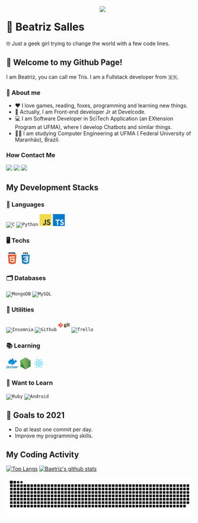 
 <img align="right" src = "https://user-images.githubusercontent.com/62452619/98999750-0eefbc80-2517-11eb-8926-5294de6b9999.png" width=50%>

# :fox_face: Beatriz Salles 
:nerd_face: Just a geek girl trying to change the world with a few code lines.

## :partying_face: Welcome to my Github Page! 
I am Beatriz, you can call me Tris. I am a Fullstack developer from :brazil:.

### :book: About me
- :heart: I love games, reading, foxes, programming and learning new things.
- :briefcase: Actually, I am Front-end developer Jr at Develcode.
- :computer: I am Software Developer in SciTech Application (an EXtension Program at UFMA), where I develop Chatbots and similar things.
- :woman_student: I am studying Computer Engineering at UFMA ( Federal University of Maranhão), Brazil.

### How Contact Me

<a href="http://www.linkedin.com/in/beatriz-salles-b701a31a6"><img src="https://img.shields.io/badge/LinkedIn-0077B5?style=for-the-badge&logo=linkedin&logoColor=white"></img></a>
<a href="mailto:beatrizsallesss@gmail.com"><img src="https://img.shields.io/badge/Gmail-DB4437?style=for-the-badge&logo=Gmail&logoColor=white"></img></a>
<a href="https://github.com/3salles"><img src="https://img.shields.io/badge/Github-000000?style=for-the-badge&logo=Github&logoColor=white"></img></a>



## My Development Stacks

### :pushpin: Languages
<code><img height="32" src="https://cdn.iconscout.com/icon/free/png-512/c-programming-569564.png" alt="C"/></code>
<code><img height="36" src="https://user-images.githubusercontent.com/62452619/102837651-007ca680-43db-11eb-97ce-7a843e60d9f5.png" alt="Python"/></code>
<code><img height="32" src="https://raw.githubusercontent.com/github/explore/80688e429a7d4ef2fca1e82350fe8e3517d3494d/topics/javascript/javascript.png" alt="Javascript"/></code>
<code><img height="32" src="https://raw.githubusercontent.com/github/explore/80688e429a7d4ef2fca1e82350fe8e3517d3494d/topics/typescript/typescript.png" alt="Typescript"/></code>

### :desktop_computer: Techs
<code><img height="32" src="https://raw.githubusercontent.com/github/explore/80688e429a7d4ef2fca1e82350fe8e3517d3494d/topics/html/html.png" alt="HTML5"/></code>
<code><img height="32" src="https://raw.githubusercontent.com/github/explore/80688e429a7d4ef2fca1e82350fe8e3517d3494d/topics/css/css.png" alt="CSS"/></code>

### :card_index_dividers: Databases
<code><img src="https://user-images.githubusercontent.com/62452619/102838807-d5478680-43dd-11eb-91f0-f14cce23ddbe.png" alt="MongoDB"/></code>
<code><img height="32" src="https://user-images.githubusercontent.com/62452619/102838722-a8936f00-43dd-11eb-8b0a-bb902078ae7f.png" alt="MySQL"/></code>

### :paperclip: Utilities
<code><img height="32" src="https://dashboard.snapcraft.io/site_media/appmedia/2018/04/twitter-card-icon.png" alt="Insomnia"/></code>
<code><img height="32" src="https://user-images.githubusercontent.com/62452619/102837058-ca8af280-43d9-11eb-8ce0-0b569ab5e793.png" alt="Github"/></code>
<code><img height="32" src="https://raw.githubusercontent.com/github/explore/80688e429a7d4ef2fca1e82350fe8e3517d3494d/topics/git/git.png" alt="Git"/></code>
<code><img height="32" src="https://cdn.iconscout.com/icon/free/png-512/trello-6-569395.png" alt="Trello"/></code>

### :books: Learning
<code><img height="32" src="https://raw.githubusercontent.com/github/explore/80688e429a7d4ef2fca1e82350fe8e3517d3494d/topics/docker/docker.png" alt="Docker"/></code>
<code><img height="32" src="https://raw.githubusercontent.com/github/explore/80688e429a7d4ef2fca1e82350fe8e3517d3494d/topics/nodejs/nodejs.png" alt="Nodejs"/></code>
<code><img height="32" src="https://raw.githubusercontent.com/github/explore/80688e429a7d4ef2fca1e82350fe8e3517d3494d/topics/react/react.png" alt="React"/></code>

### :dart: Want to Learn
<code><img height="32" src="https://user-images.githubusercontent.com/62452619/102838515-25721900-43dd-11eb-8ca7-d536ebc8926e.png" alt="Ruby"/></code>
<code><img height="32" src="https://user-images.githubusercontent.com/62452619/102838510-21de9200-43dd-11eb-88a6-e47c70f993af.png" alt="Android"/></code>

## :telescope: Goals to 2021
- Do at least one commit per day.
- Improve my programming skills.

## My Coding Activity

[![Top Langs](https://github-readme-stats.vercel.app/api/top-langs/?username=3salles&layout=compact&theme=radical&langs_count=6)](https://github.com/3salles/github-readme-stats)
[![Baetriz's github stats](https://github-readme-stats.vercel.app/api?username=3salles&count_private=true&show_icons=true&theme=radical&hide=issues)](https://github.com/3salles/github-readme-stats)

![Snake animation](https://github.com/3salles/3salles/blob/output/github-contribution-grid-snake.svg)
